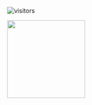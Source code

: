 ![visitors](https://visitor-badge.glitch.me/badge?page_id=gabriel-lr)

<img height="180em" src="https://github-readme-stats.vercel.app/api?username=gabriel-lr&show_icons=true&hide_border=true&&count_private=true&include_all_commits=true" />
